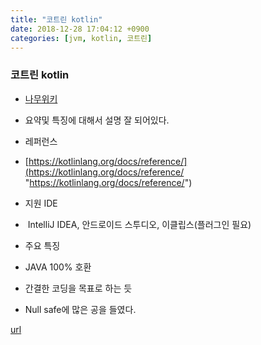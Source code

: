 ```yaml
---
title: "코트린 kotlin"
date: 2018-12-28 17:04:12 +0900
categories: [jvm, kotlin, 코트린]
---
```


### 코트린 kotlin

- [나무위키](https://namu.wiki/w/Kotlin "나무위키")
- 요약및 특징에 대해서 설명 잘 되어있다.

- 레퍼런스
- [https://kotlinlang.org/docs/reference/](https://kotlinlang.org/docs/reference/ "https://kotlinlang.org/docs/reference/")

- 지원 IDE
-  IntelliJ IDEA, 안드로이드 스투디오, 이클립스(플러그인 필요)

- 주요 특징
- JAVA 100% 호환
- 간결한 코딩을 목표로 하는 듯
- Null safe에 많은 공을 들였다.





[url](http://www.mins01.com/mh/tech/read/1225)